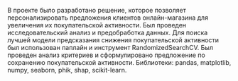 В проекте было разработано решение, которое позволяет персонализировать предложения клиентов онлайн-магазина для увеличения их покупательской активности. 
Был проведен исследовательский анализ и предобработка данных. Для поиска лучшей модели предсказания снижения покупательской активности был использован паплайн и инструмент RandomizedSearchCV. Был проведен анализ критериев и сформулировано предложение по сохранению покупательской активности. 
Библиотеки: pandas, matplotlib, numpy, seaborn, phik, shap, scikit-learn.
